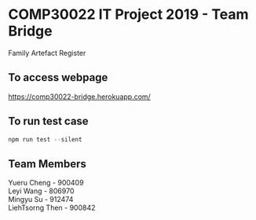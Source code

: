 # COMP30022 IT Project 2019 - Team Bridge

Family Artefact Register

## To access webpage
https://comp30022-bridge.herokuapp.com/

## To run test case
```javascript
npm run test --silent
```
## Team Members
Yueru Cheng - 900409<br/>
Leyi Wang - 806970<br/>
Mingyu Su - 912474<br/>
LiehTsorng Then - 900842<br/>
